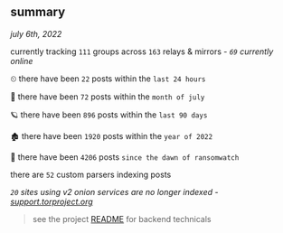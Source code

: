 
## summary
_july 6th, 2022_

currently tracking `111` groups across `163` relays & mirrors - _`69` currently online_

⏲ there have been `22` posts within the `last 24 hours`

🦈 there have been `72` posts within the `month of july`

🪐 there have been `896` posts within the `last 90 days`

🏚 there have been `1920` posts within the `year of 2022`

🦕 there have been `4206` posts `since the dawn of ransomwatch`

there are `52` custom parsers indexing posts

_`20` sites using v2 onion services are no longer indexed - [support.torproject.org](https://support.torproject.org/onionservices/v2-deprecation/)_

> see the project [README](https://github.com/joshhighet/ransomwatch#ransomwatch--) for backend technicals
